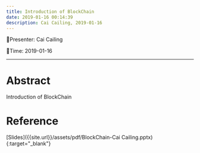 ```yaml
---
title: Introduction of BlockChain
date: 2019-01-16 00:14:39
description: Cai Cailing, 2019-01-16
---
```


<!-- more -->

:tada:Presenter: Cai Cailing

:tada:Time: 2019-01-16

---
# Abstract
 
Introduction of BlockChain
# Reference 
[Slides]({{site.url}}/assets/pdf/BlockChain-Cai Cailing.pptx){:target="_blank"}





